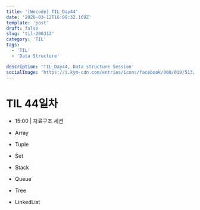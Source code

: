 ```yaml
---
title: '[Wecode] TIL_Day44'
date: '2020-03-12T16:09:32.169Z'
template: 'post'
draft: false
slug: 'til-200312'
category: 'TIL'
tags:
  - 'TIL'
  - 'Data Structure'

description: 'TIL_Day44, Data structure Session'
socialImage: 'https://i.kym-cdn.com/entries/icons/facebook/000/019/513/til.jpg'
---
```


# TIL 44일차

- 15:00 | 자료구조 세션

- Array
- Tuple
- Set
- Stack
- Queue
- Tree
- LinkedList
